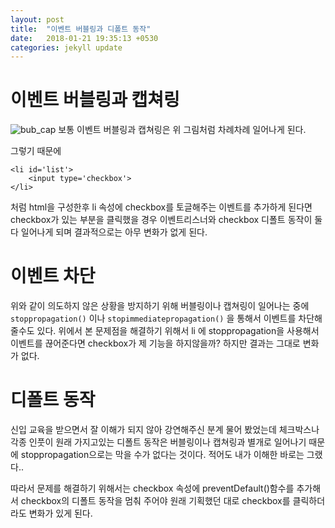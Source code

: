 ```yaml
---
layout: post
title:  "이벤트 버블링과 디폴트 동작"
date:   2018-01-21 19:35:13 +0530
categories: jekyll update
---
```


# 이벤트 버블링과 캡쳐링
![bub_cap]({{site.baseurl}}/images/bubbling_capturing.jpg)
보통 이벤트 버블링과 캡쳐링은 위 그림처럼 차례차례 일어나게 된다.

그렇기 때문에
```
<li id='list'>
    <input type='checkbox'>
</li>
```
처럼 html을 구성한후 li 속성에 checkbox를 토글해주는 이벤트를 추가하게 된다면 checkbox가 있는 부분을 클릭했을 경우 이벤트리스너와 checkbox 디폴트 동작이 둘다 일어나게 되며 결과적으로는 아무 변화가 없게 된다.

# 이벤트 차단
위와 같이 의도하지 않은 상황을 방지하기 위해 버블링이나 캡쳐링이 일어나는 중에
`stoppropagation()` 이나 `stopimmediatepropagation()` 을 통해서 이벤트를 차단해 줄수도 있다. 위에서 본 문제점을 해결하기 위해서 li 에 stoppropagation을 사용해서 이벤트를 끊어준다면 checkbox가 제 기능을 하지않을까? 하지만 결과는 그대로 변화가 없다.

# 디폴트 동작
신입 교육을 받으면서 잘 이해가 되지 않아 강연해주신 분계 물어 봤었는데 체크박스나 각종 인풋이 원래 가지고있는 디폴트 동작은 버블링이나 캡쳐링과 별개로 일어나기 때문에 stoppropagation으로는 막을 수가 없다는 것이다. 적어도 내가 이해한 바로는 그랬다..

따라서 문제를 해결하기 위해서는 checkbox 속성에 preventDefault()함수를 추가해서 checkbox의 디폴트 동작을 멈춰 주어야 원래 기획했던 대로 checkbox를 클릭하더라도 변화가 있게 된다.